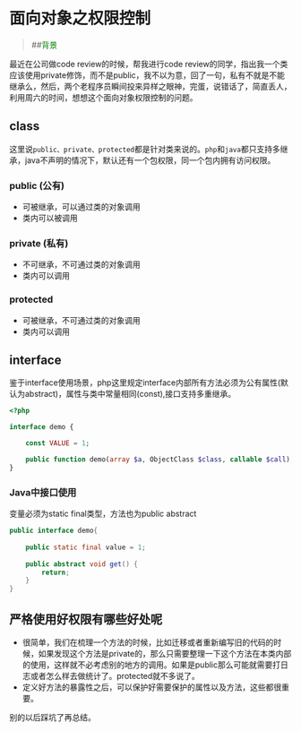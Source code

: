 # 面向对象之权限控制 

>##<font color='green'>背景</font>

最近在公司做code review的时候，帮我进行code review的同学，指出我一个类应该使用private修饰，而不是public，我不以为意，回了一句，私有不就是不能继承么，然后，两个老程序员瞬间投来异样之眼神，完蛋，说错话了，简直丢人，利用周六的时间，想想这个面向对象权限控制的问题。

## class

这里说`public、private、protected`都是针对类来说的。`php`和`java`都只支持多继承，java不声明的情况下，默认还有一个包权限，同一个包内拥有访问权限。

### public (公有)

* 可被继承，可以通过类的对象调用
* 类内可以被调用

### private (私有)

* 不可继承，不可通过类的对象调用
* 类内可以调用

### protected

* 可被继承，不可通过类的对象调用
* 类内可以调用

## interface

鉴于interface使用场景，php这里规定interface内部所有方法必须为公有属性(默认为abstract)，属性与类中常量相同(const),接口支持多重继承。

```php
<?php

interface demo {

    const VALUE = 1;

    public function demo(array $a, ObjectClass $class, callable $call);
}
```

### Java中接口使用

变量必须为static final类型，方法也为public abstract

```java
public interface demo{
    
    public static final value = 1;
    
    public abstract void get() {
        return;
    }
}
```

## 严格使用好权限有哪些好处呢

* 很简单，我们在梳理一个方法的时候，比如迁移或者重新编写旧的代码的时候，如果发现这个方法是private的，那么只需要整理一下这个方法在本类内部的使用，这样就不必考虑别的地方的调用。如果是public那么可能就需要打日志或者怎么样去做统计了。protected就不多说了。
* 定义好方法的暴露性之后，可以保护好需要保护的属性以及方法，这些都很重要。


别的以后踩坑了再总结。